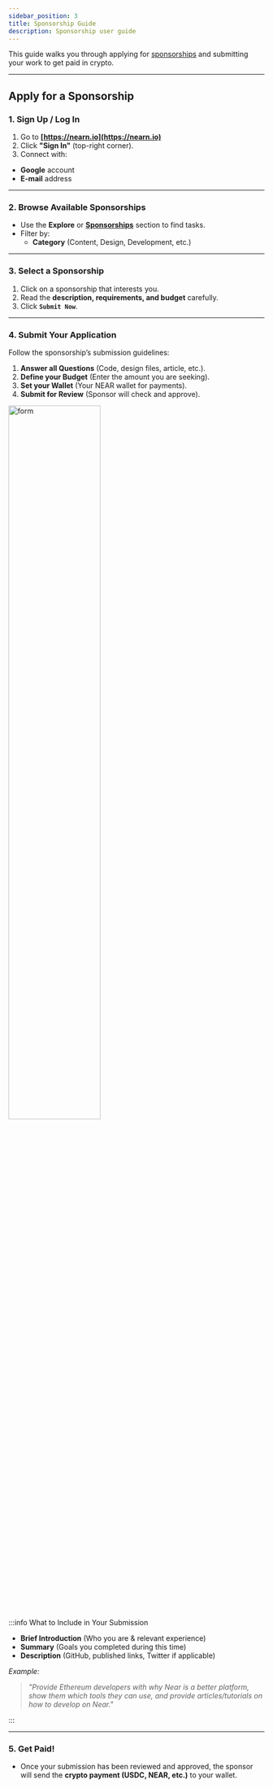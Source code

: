 ```yaml
---
sidebar_position: 3
title: Sponsorship Guide
description: Sponsorship user guide
---
```


This guide walks you through applying for [sponsorships](../opportunities.md#sponsorships) and submitting your work to get paid in crypto.

---

## Apply for a Sponsorship

### 1. Sign Up / Log In
1. Go to **[https://nearn.io](https://nearn.io)**
2. Click **"Sign In"** (top-right corner).
3. Connect with:
  - **Google** account
  - **E-mail** address

---

### 2. Browse Available Sponsorships

- Use the **Explore** or [**Sponsorships**](https://nearn.io/sponsorships/) section to find tasks.
- Filter by:
  - **Category** (Content, Design, Development, etc.)

---

### 3. Select a Sponsorship

1. Click on a sponsorship that interests you.
2. Read the **description, requirements, and budget** carefully.
3. Click **`Submit Now`**.

---

### 4. Submit Your Application

Follow the sponsorship’s submission guidelines:
1. **Answer all Questions** (Code, design files, article, etc.).
2. **Define your Budget** (Enter the amount you are seeking).
3. **Set your Wallet** (Your NEAR wallet for payments).
3. **Submit for Review** (Sponsor will check and approve).

<div class="screenshot">
<img alt="form" src="/img/talent/sponsorship.png" width="60%" />
</div>

<p>&nbsp;</p>

:::info What to Include in Your Submission

- **Brief Introduction** (Who you are & relevant experience)
- **Summary** (Goals you completed during this time)
- **Description** (GitHub, published links, Twitter if applicable)

*Example:*
> *"Provide Ethereum developers with why Near is a better platform, show them which tools they can use, and provide articles/tutorials on how to develop on Near."*

:::

---

### 5. Get Paid!

- Once your submission has been reviewed and approved, the sponsor will send the **crypto payment (USDC, NEAR, etc.)** to your wallet.
